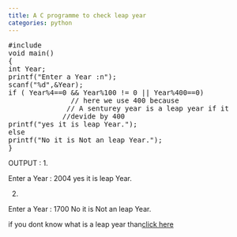 ```yaml
---
title: A C programme to check leap year
categories: python
---
```


<pre>#include
void main()
{
int Year;
printf("Enter a Year :n");
scanf("%d",&amp;Year);
if ( Year%4==0 &amp;&amp; Year%100 != 0 || Year%400==0)   
               // here we use 400 because 
              // A senturey year is a leap year if it 
             //devide by 400
printf("yes it is leap Year.");
else
printf("No it is Not an leap Year.");
}
</pre>
OUTPUT :
1.

Enter a Year :
2004
yes it is leap Year.

2.

Enter a Year :
1700
No it is Not an leap Year.

if you dont know what is a leap year than<a href="https://en.wikipedia.org/wiki/Leap_year">click here</a>